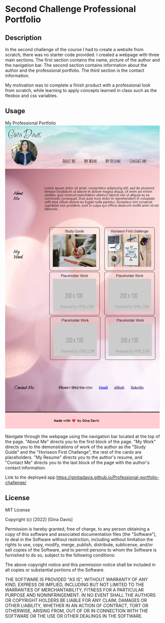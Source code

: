 # Second Challenge Professional Portfolio

## Description

In the second challenge of the course I had to create a website from scratch, there was no starter code provided. 
I created a webpage with three main sections. The first section contains the name, picture of the author and the navigation bar. The second section contains information about the author and the professional portfolio. The third section is the contact information.

My motivation was to complete a finish product with a professional look from scratch, while learning to apply concepts learned in class such as the flexbox and css variables.


## Usage

My Professional Portfolio
![alt text](assets/Images/PortfolioPage.png)

Navigate through the webpage using the navigation bar located at the top of the page. "About Me" directs you to the first block of the page. "My Work" directs you to the demonstrations of work of the author as the "Study Guide" and the "Horiseon First Challenge", the rest of the cards are placeholders. "My Resume" directs you to the author's resume, and "Contact Me" directs you to the last block of the page with the author's contact information.

Link to the deployed app https://ginitadavis.github.io/Professional-portfolio-challenge/

## License
MIT License

Copyright (c) [2022] [Gina Davis]

Permission is hereby granted, free of charge, to any person obtaining a copy of this software and associated documentation files (the "Software"), to deal in the Software without restriction, including without limitation the rights to use, copy, modify, merge, publish, distribute, sublicense, and/or sell copies of the Software, and to permit persons to whom the Software is furnished to do so, subject to the following conditions:

The above copyright notice and this permission notice shall be included in all copies or substantial portions of the Software.

THE SOFTWARE IS PROVIDED "AS IS", WITHOUT WARRANTY OF ANY KIND, EXPRESS OR IMPLIED, INCLUDING BUT NOT LIMITED TO THE WARRANTIES OF MERCHANTABILITY, FITNESS FOR A PARTICULAR PURPOSE AND NONINFRINGEMENT. IN NO EVENT SHALL THE AUTHORS OR COPYRIGHT HOLDERS BE LIABLE FOR ANY CLAIM, DAMAGES OR OTHER LIABILITY, WHETHER IN AN ACTION OF CONTRACT, TORT OR OTHERWISE, ARISING FROM, OUT OF OR IN CONNECTION WITH THE SOFTWARE OR THE USE OR OTHER DEALINGS IN THE SOFTWARE.